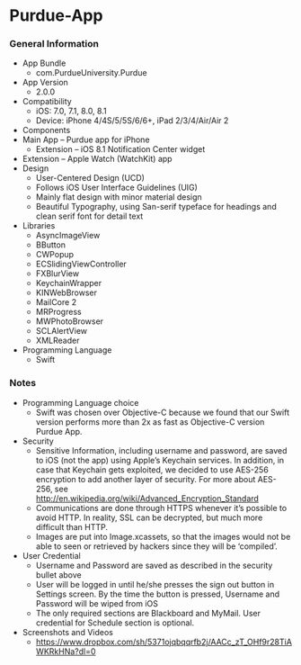 Purdue-App
==========

### General Information
- App Bundle
  - com.PurdueUniversity.Purdue
- App Version
  - 2.0.0
- Compatibility
  - iOS: 7.0, 7.1, 8.0, 8.1
  - Device: iPhone 4/4S/5/5S/6/6+, iPad 2/3/4/Air/Air 2
- Components
- Main App – Purdue app for iPhone 
  - Extension – iOS 8.1 Notification Center widget
- Extension – Apple Watch (WatchKit) app
- Design
  - User-Centered Design (UCD)
  - Follows iOS User Interface Guidelines (UIG)
  - Mainly flat design with minor material design
  - Beautiful Typography, using San-serif typeface for headings and clean serif font for detail text
- Libraries
  - AsyncImageView
  - BButton
  - CWPopup
  - ECSlidingViewController
  - FXBlurView
  - KeychainWrapper
  - KINWebBrowser
  - MailCore 2
  - MRProgress
  - MWPhotoBrowser
  - SCLAlertView
  - XMLReader
- Programming Language
  - Swift

### Notes
- Programming Language choice
  - Swift was chosen over Objective-C because we found that our Swift version performs more than 2x as fast as Objective-C version Purdue App.
- Security
  - Sensitive Information, including username and password, are saved to iOS (not the app) using Apple’s Keychain services. In addition, in case that Keychain gets exploited, we decided to use AES-256 encryption to add another layer of security. For more about AES-256, see http://en.wikipedia.org/wiki/Advanced_Encryption_Standard
  - Communications are done through HTTPS whenever it’s possible to avoid HTTP. In reality, SSL can be decrypted, but much more difficult than HTTP.
  - Images are put into Image.xcassets, so that the images would not be able to seen or retrieved by hackers since they will be ‘compiled’.
- User Credential
  - Username and Password are saved as described in the security bullet above
  - User will be logged in until he/she presses the sign out button in Settings screen. By the time the button is pressed, Username and Password will be wiped from iOS
  - The only required sections are Blackboard and MyMail. User credential for Schedule section is optional.
- Screenshots and Videos
  - https://www.dropbox.com/sh/5371ojqbqqrfb2j/AACc_zT_OHf9r28TiAWKRkHNa?dl=0
